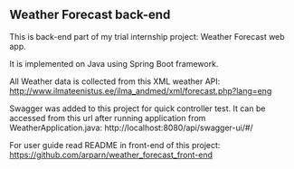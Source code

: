 ## Weather Forecast back-end

This is back-end part of my trial internship project: Weather Forecast web app.

It is implemented on Java using Spring Boot framework.

All Weather data is collected from this XML weather API: 
http://www.ilmateenistus.ee/ilma_andmed/xml/forecast.php?lang=eng 

Swagger was added to this project for quick controller test. 
It can be accessed from this url after running application from WeatherApplication.java:
http://localhost:8080/api/swagger-ui/#/

For user guide read README in front-end of this project:
https://github.com/arparn/weather_forecast_front-end

